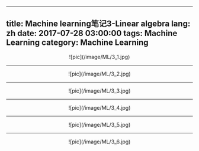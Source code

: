 
---
title: Machine learning笔记3-Linear algebra
lang: zh
date: 2017-07-28 03:00:00
tags: Machine Learning
category: Machine Learning
---
<center>![pic](/image/ML/3_1.jpg)</center>  

--------------------------------

<center>![pic](/image/ML/3_2.jpg)</center>  

--------------------------------

<center>![pic](/image/ML/3_3.jpg)</center>  

--------------------------------

<center>![pic](/image/ML/3_4.jpg)</center>  

--------------------------------

<center>![pic](/image/ML/3_5.jpg)</center>  

--------------------------------

<center>![pic](/image/ML/3_6.jpg)</center>  
